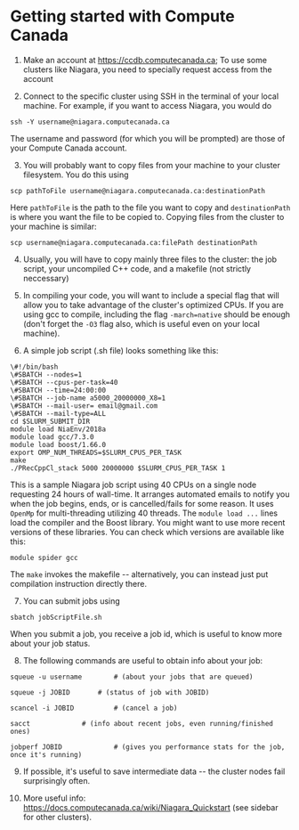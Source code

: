 # Getting started with Compute Canada

1. Make an account at https://ccdb.computecanada.ca; To use some clusters like Niagara, you need to specially request access from the account

2. Connect to the specific cluster using SSH in the terminal of your local machine. For example, if you want to access Niagara, you would do

```
ssh -Y username@niagara.computecanada.ca	
```
	
The username and password (for which you will be prompted) are those of your Compute Canada account.

3. You will probably want to copy files from your machine to your cluster filesystem. You do this using

```
scp pathToFile username@niagara.computecanada.ca:destinationPath
```
	
Here `pathToFile` is the path to the file you want to copy and `destinationPath` is where you want the file to be copied to. Copying files from the cluster to your machine is similar:

```
scp username@niagara.computecanada.ca:filePath destinationPath
```
	
4. Usually, you will have to copy mainly three files to the cluster: the job script, your uncompiled C++ code, and a makefile (not strictly neccessary)

5. In compiling your code, you will want to include a special flag that will allow you to take advantage of the cluster's optimized CPUs. If you are using gcc to compile, including the flag `-march=native` should be enough (don't forget the `-O3` flag also, which is useful even on your local machine).

6. A simple job script (.sh file) looks something like this:

```
\#!/bin/bash
\#SBATCH --nodes=1
\#SBATCH --cpus-per-task=40
\#SBATCH --time=24:00:00
\#SBATCH --job-name a5000_20000000_X8=1
\#SBATCH --mail-user= email@gmail.com
\#SBATCH --mail-type=ALL
cd $SLURM_SUBMIT_DIR
module load NiaEnv/2018a
module load gcc/7.3.0
module load boost/1.66.0
export OMP_NUM_THREADS=$SLURM_CPUS_PER_TASK
make
./PRecCppCl_stack 5000 20000000 $SLURM_CPUS_PER_TASK 1
```

This is a sample Niagara job script using 40 CPUs on a single node requesting 24 hours of wall-time. It arranges automated emails to notify you when the job begins, ends, or is cancelled/fails for some reason. It uses `OpenMp` for multi-threading utilizing 40 threads. The `module load ...` lines load the compiler and the Boost library. You might want to use more recent versions of these libraries. You can check which versions are available like this:

```
module spider gcc
```
The `make` invokes the makefile -- alternatively, you can instead just put compilation instruction directly there.

7. You can submit jobs using
```
sbatch jobScriptFile.sh
```
When you submit a job, you receive a job id, which is useful to know more about your job status.

8. The following commands are useful to obtain info about your job:

```
squeue -u username        # (about your jobs that are queued)

squeue -j JOBID    	  # (status of job with JOBID)

scancel -i JOBID          # (cancel a job)

sacct      		  # (info about recent jobs, even running/finished ones)

jobperf JOBID	          # (gives you performance stats for the job, once it's running)
```

9. If possible, it's useful to save intermediate data -- the cluster nodes fail surprisingly often.

10. More useful info: https://docs.computecanada.ca/wiki/Niagara_Quickstart (see sidebar for other clusters).
